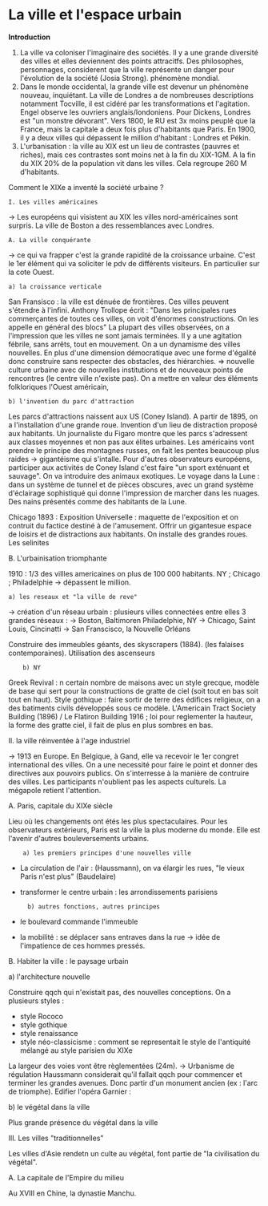 # La ville et l'espace urbain 

**Introduction**
1. La ville va coloniser l'imaginaire des sociétés. Il y a une grande diversité des villes et elles deviennent des points attracitfs. Des philosophes, personnages, considerent que la ville représente un danger pour l'évolution de la société (Josia Strong). phénomène mondial.
2. Dans le monde occidental, la grande ville est devenur un phénomène nouveau, inquiétant. La ville de Londres a de nombreuses descriptions notamment Tocville, il est cidéré par les transformations et l'agitation. Engel observe les ouvriers anglais/londoniens. Pour Dickens, Londres est "un monstre dévorant". Vers 1800, le RU est 3x moins peuplé que la France, mais la capitale a deux fois plus d'habitants que Paris. En 1900, il y a deux villes qui dépassent le million d'habitant : Londres et Pékin. 
3. L'urbanisation : la ville au XIX est un lieu de contrastes (pauvres et riches), mais ces contrastes sont moins net à la fin du XIX-1GM. A la fin du XIX 20% de la population vit dans les villes. Cela regroupe 260 M d'habitants. 

Comment le XIXe a inventé la société urbaine ? 

	I. Les villes américaines 

-> Les européens qui visistent au XIX les villes nord-américaines sont surpris. La ville de Boston a des ressemblances avec Londres. 

	A. La ville conquérante 

-> ce qui va frapper c'est la grande rapidité de la croissance urbaine. C'est le 1er élément qui va soliciter le pdv de différents visiteurs. En particulier sur la cote Ouest. 

	a) la croissance verticale 
	
San Fransisco : la ville est dénuée de frontières. 
Ces villes peuvent s'étendre à l'infini. Anthony Trollope écrit : "Dans les principales rues commerçantes de toutes ces villes, on voit d'énormes constructions. On les appelle en général des blocs"
La plupart des villes observées, on a l'impression que les villes ne sont jamais terminées. 
Il y a une agitation fébrile, sans arrêts, tout en mouvement. On a un dynamisme des villes nouvelles. En plus d'une dimension démocratique avec une forme d'égalité donc construire sans respecter des obstacles, des hiérarchies. 
=> nouvelle culture urbaine avec de nouvelles institutions et de nouveaux points de rencontres (le centre ville n'existe pas). On a mettre en valeur des éléments folkloriques l'Ouest américain, 

	b) l'invention du parc d'attraction 
	
Les parcs d'attractions naissent aux US (Coney Island). A partir de 1895, on a l'installation d'une grande roue. Invention d'un lieu de distraction proposé aux habitants. Un journaliste du Figaro montre que les parcs s'adressent aux classes moyennes et non pas aux élites urbaines. 
Les américains vont prendre le principe des montagnes russes, on fait les pentes beaucoup plus raides -> gigantéisme qui s'intalle. Pour d'autres observateurs européens, participer aux activités de Coney Island c'est faire "un sport exténuant et sauvage". 
On va introduire des animaux exotiques. 
Le voyage dans la Lune : dans un système de tunnel et de pièces obscures, avec un grand système d'éclairage sophistiqué qui donne l'impression de marcher dans les nuages. Des nains présentés comme des habitants de la Lune. 

Chicago 1893 : Exposition Universelle : maquette de l'exposition et on contruit du factice destiné à de l'amusement. Offrir un gigantesue espace de loisirs et de distractions aux habitants. On installe des grandes roues. 
Les selinites

B. L'urbainisation triomphante 

1910 : 1/3 des villles americaines on plus de 100 000 habitants. 
NY ; Chicago ; Philadelphie -> dépassent le million. 

	a) les reseaux et "la ville de reve"

-> création d'un réseau urbain : plusieurs villes connectées entre elles
3 grandes réseaux : 
-> Boston, Baltimoren Philadelphie, NY 
-> Chicago, Saint Louis, Cincinatti
-> San Franscisco, la Nouvelle Orléans 

Construire des immeubles géants, des skyscrapers (1884). (les falaises contemporaines). Utilisation des ascenseurs

		b) NY 

Greek Revival : n certain nombre de maisons avec un style grecque, modèle de base qui sert pour la constructions de gratte de ciel (soit tout en bas soit tout en haut). 
Style gothique : faire sortir de terre des édifices religieux, on a des batiments civils développés sous ce modèle. 
L'Americain Tract Society Building (1896) / Le Flatiron Building
1916 ; loi pour reglementer la hauteur, la forme des gratte ciel, il fait de plus en plus sombres en bas. 

II. la ville réinventée à l'age industriel 

-> 1913 en Europe. En Belgique, à Gand, elle va recevoir le 1er congret international des villes. On a une necessité pour faire le point et donner des directives aux pouvoirs publics. On s'interresse à la manière de contruire des villes. Les participants n'oublient pas les aspects culturels. La mégapole retient l'attention. 

A. Paris, capitale du XIXe siècle

Lieu où les changements ont étés les plus spectaculaires. Pour les observateurs extérieurs, Paris est la ville la plus moderne du monde. Elle est l'avenir d'autres bouleversements urbains. 

		a) les premiers principes d'une nouvelles ville 

- La circulation de l'air : (Haussmann), on va élargir les rues, "le vieux Paris n'est plus" (Baudelaire)
- transformer le centre urbain : les arrondissements parisiens

		b) autres fonctions, autres principes 

- le boulevard commande l'immeuble
- la mobilité : se déplacer sans entraves dans la rue -> idée de l'impatience de ces hommes pressés. 

B. Habiter la ville : le paysage urbain 

a) l'architecture nouvelle 

Construire qqch qui n'existait pas, des nouvelles conceptions. On a plusieurs styles : 
- style Rococo 
- style gothique 
- style renaissance
- style néo-classicisme : comment se representait le style de l'antiquité mélangé au style parisien du XIXe

La largeur des voies vont être règlementées (24m). -> Urbanisme de régulation 
Haussmann considerait qu'il fallait qqch pour commencer et terminer les grandes avenues. Donc partir d'un monument ancien (ex : l'arc de triomphe). 
Edifier l'opéra Garnier : 

b) le végétal dans la ville 

Plus grande présence du végétal dans la ville 

III. Les villes "traditionnelles"

Les villes d'Asie rendetn un culte au végétal, font partie de "la civilisation du végétal". 

A. La capitale de l'Empire du milieu 

Au XVIII en Chine, la dynastie Manchu.
